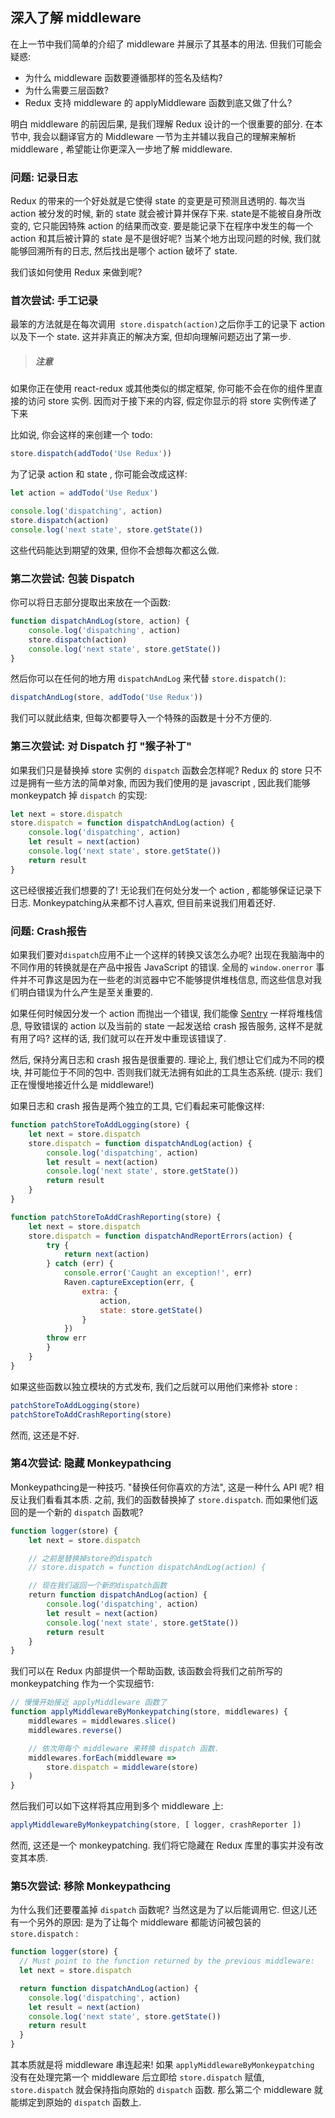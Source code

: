 ## 深入了解 middleware

在上一节中我们简单的介绍了 middleware 并展示了其基本的用法. 但我们可能会疑惑: 
* 为什么 middleware 函数要遵循那样的签名及结构? 
* 为什么需要三层函数? 
* Redux 支持 middleware 的 applyMiddleware 函数到底又做了什么?

明白 middleware 的前因后果, 是我们理解 Redux 设计的一个很重要的部分. 在本节中, 我会以翻译官方的 Middleware 一节为主并辅以我自己的理解来解析 middleware , 希望能让你更深入一步地了解 middleware.

### 问题: 记录日志

Redux 的带来的一个好处就是它使得 state 的变更是可预测且透明的. 每次当 action 被分发的时候, 新的 state 就会被计算并保存下来. state是不能被自身所改变的, 它只能因特殊 action 的结果而改变.
要是能记录下在程序中发生的每一个 action 和其后被计算的 state 是不是很好呢? 当某个地方出现问题的时候, 我们就能够回溯所有的日志, 然后找出是哪个 action 破坏了 state.

我们该如何使用 Redux 来做到呢?

### 首次尝试: 手工记录

最笨的方法就是在每次调用``` store.dispatch(action)```之后你手工的记录下 action 以及下一个 state. 这并非真正的解决方案, 但却向理解问题迈出了第一步.

>##### 注意
如果你正在使用 react-redux 或其他类似的绑定框架, 你可能不会在你的组件里直接的访问 store 实例. 因而对于接下来的内容, 假定你显示的将 store 实例传递了下来

比如说, 你会这样的来创建一个 todo:
```js
store.dispatch(addTodo('Use Redux'))
```
为了记录 action 和 state , 你可能会改成这样:
```js
let action = addTodo('Use Redux')

console.log('dispatching', action)
store.dispatch(action)
console.log('next state', store.getState())
```
这些代码能达到期望的效果, 但你不会想每次都这么做.

### 第二次尝试: 包装 Dispatch

你可以将日志部分提取出来放在一个函数:
```js
function dispatchAndLog(store, action) {
    console.log('dispatching', action)
    store.dispatch(action)
    console.log('next state', store.getState())
}
```
然后你可以在任何的地方用 ```dispatchAndLog``` 来代替 ```store.dispatch()```:
```js
dispatchAndLog(store, addTodo('Use Redux'))
```
我们可以就此结束, 但每次都要导入一个特殊的函数是十分不方便的.

### 第三次尝试: 对 Dispatch 打 "猴子补丁"
如果我们只是替换掉 store 实例的 ```dispatch``` 函数会怎样呢? Redux 的 store 只不过是拥有一些方法的简单对象, 而因为我们使用的是 javascript , 因此我们能够 monkeypatch 掉 ```dispatch``` 的实现:
```js
let next = store.dispatch
store.dispatch = function dispatchAndLog(action) {
    console.log('dispatching', action)
    let result = next(action)
    console.log('next state', store.getState())
    return result
}
```
这已经很接近我们想要的了! 无论我们在何处分发一个 action , 都能够保证记录下日志. Monkeypatching从来都不讨人喜欢, 但目前来说我们用着还好.

### 问题: Crash报告

如果我们要对```dispatch```应用不止一个这样的转换又该怎么办呢?
出现在我脑海中的不同作用的转换就是在产品中报告 JavaScript 的错误. 全局的 ```window.onerror``` 事件并不可靠这是因为在一些老的浏览器中它不能够提供堆栈信息, 而这些信息对我们明白错误为什么产生是至关重要的.

如果任何时候因分发一个 action 而抛出一个错误, 我们能像 [Sentry](https://getsentry.com/welcome/) 一样将堆栈信息, 导致错误的 action 以及当前的 state 一起发送给 crash 报告服务, 这样不是就有用了吗? 这样的话, 我们就可以在开发中重现该错误了.

然后, 保持分离日志和 crash 报告是很重要的. 理论上, 我们想让它们成为不同的模块, 并可能位于不同的包中. 否则我们就无法拥有如此的工具生态系统. (提示: 我们正在慢慢地接近什么是 middleware!)

如果日志和 crash 报告是两个独立的工具, 它们看起来可能像这样:
```js
function patchStoreToAddLogging(store) {
    let next = store.dispatch
    store.dispatch = function dispatchAndLog(action) {
        console.log('dispatching', action)
        let result = next(action)
        console.log('next state', store.getState())
        return result
    }
}

function patchStoreToAddCrashReporting(store) {
    let next = store.dispatch
    store.dispatch = function dispatchAndReportErrors(action) {
        try {
            return next(action)
        } catch (err) {
            console.error('Caught an exception!', err)
            Raven.captureException(err, {
                extra: {
                    action,
                    state: store.getState()
                }
            })
        throw err
        }
    }
}
```
如果这些函数以独立模块的方式发布, 我们之后就可以用他们来修补 store :
```js
patchStoreToAddLogging(store)
patchStoreToAddCrashReporting(store)
```
然而, 这还是不好.

### 第4次尝试: 隐藏 Monkeypathcing

Monkeypathcing是一种技巧. "替换任何你喜欢的方法", 这是一种什么 API 呢? 相反让我们看看其本质. 之前, 我们的函数替换掉了 ```store.dispatch```. 而如果他们返回的是一个新的 ```dispatch``` 函数呢?
```js
function logger(store) {
    let next = store.dispatch

    // 之前是替换掉store的dispatch
    // store.dispatch = function dispatchAndLog(action) {

    // 现在我们返回一个新的dispatch函数
    return function dispatchAndLog(action) {
        console.log('dispatching', action)
        let result = next(action)
        console.log('next state', store.getState())
        return result
    }
}
```
我们可以在 Redux 内部提供一个帮助函数, 该函数会将我们之前所写的 monkeypatching 作为一个实现细节:
```js
// 慢慢开始接近 applyMiddleware 函数了
function applyMiddlewareByMonkeypatching(store, middlewares) {
    middlewares = middlewares.slice()
    middlewares.reverse()

    // 依次用每个 middleware 来转换 dispatch 函数.
    middlewares.forEach(middleware =>
        store.dispatch = middleware(store)
    )
}
```

然后我们可以如下这样将其应用到多个 middleware 上:
```js
applyMiddlewareByMonkeypatching(store, [ logger, crashReporter ])
```
然而, 这还是一个 monkeypatching. 我们将它隐藏在 Redux 库里的事实并没有改变其本质.

### 第5次尝试: 移除 Monkeypathcing

为什么我们还要覆盖掉 ```dispatch``` 函数呢? 当然这是为了以后能调用它. 但这儿还有一个另外的原因: 是为了让每个 middleware 都能访问被包装的 ```store.dispatch``` :
```js
function logger(store) {
  // Must point to the function returned by the previous middleware:
  let next = store.dispatch

  return function dispatchAndLog(action) {
    console.log('dispatching', action)
    let result = next(action)
    console.log('next state', store.getState())
    return result
  }
}
```
其本质就是将 middleware 串连起来!
如果 ```applyMiddlewareByMonkeypatching``` 没有在处理完第一个 middleware 后立即给 ```store.dispatch``` 赋值, ```store.dispatch``` 就会保持指向原始的 ```dispatch``` 函数. 那么第二个 middleware 就能绑定到原始的 ```dispatch``` 函数上.
